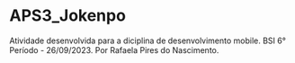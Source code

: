# APS3_Jokenpo
Atividade desenvolvida para a diciplina de desenvolvimento mobile.
BSI 6° Período - 26/09/2023.
Por Rafaela Pires do Nascimento.
